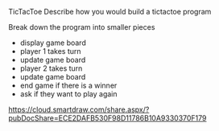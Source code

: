 TicTacToe
Describe how you would build a tictactoe program

Break down the program into smaller pieces
 - display game board
 - player 1 takes turn
 - update game board
 - player 2 takes turn
 - update game board
 - end game if there is a winner
 - ask if they want to play again

https://cloud.smartdraw.com/share.aspx/?pubDocShare=ECE2DAFB530F98D11786B10A9330370F179